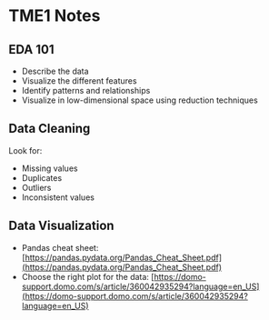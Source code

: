 # TME1 Notes

## EDA 101

- Describe the data
- Visualize the different features
- Identify patterns and relationships
- Visualize in low-dimensional space using reduction techniques

## Data Cleaning

Look for:
- Missing values
- Duplicates
- Outliers
- Inconsistent values

## Data Visualization

- Pandas cheat sheet: [https://pandas.pydata.org/Pandas_Cheat_Sheet.pdf](https://pandas.pydata.org/Pandas_Cheat_Sheet.pdf)
- Choose the right plot for the data: [https://domo-support.domo.com/s/article/360042935294?language=en_US](https://domo-support.domo.com/s/article/360042935294?language=en_US)
